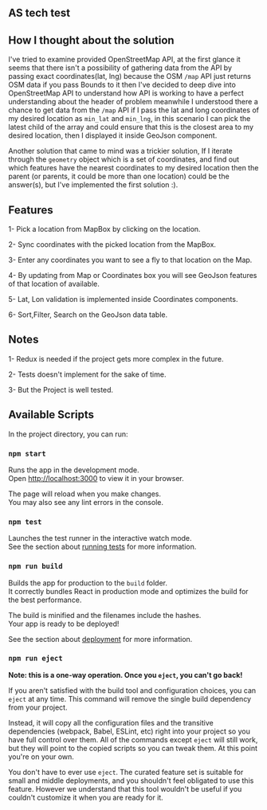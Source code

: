 ## AS tech test 

## How I thought about the solution

I've tried to examine provided OpenStreetMap API, at the first glance it seems that there isn't a possibility of gathering data from the API by passing exact coordinates(lat, lng) because the OSM `/map` API just returns OSM data if you pass Bounds to it then I've decided to deep dive into OpenStreetMap API to understand how API is working to have a perfect understanding about the header of problem meanwhile I understood there a chance to get data from the `/map` API if I pass the lat and long coordinates of my desired location as `min_lat` and `min_lng`, in this scenario I can pick the latest child of the array and could ensure that this is the closest area to my desired location, then I displayed it inside GeoJson component.

Another solution that came to mind was a trickier solution, If I iterate through the `geometry` object which is a set of coordinates, and find out which features have the nearest coordinates to my desired location then the parent (or parents, it could be more than one location) could be the answer(s), but I've implemented the first solution :).


## Features

1- Pick a location from MapBox by clicking on the location.

2- Sync coordinates with the picked location from the MapBox.

3- Enter any coordinates you want to see a fly to that location on the Map.

4- By updating from Map or Coordinates box you will see GeoJson features of that location of available.

5- Lat, Lon validation is implemented inside Coordinates components.

6- Sort,Filter, Search on the GeoJson data table.

## Notes

1- Redux is needed if the project gets more complex in the future.

2- Tests doesn't implement for the sake of time.

3- But the Project is well tested.


## Available Scripts

In the project directory, you can run:

### `npm start`

Runs the app in the development mode.\
Open [http://localhost:3000](http://localhost:3000) to view it in your browser.

The page will reload when you make changes.\
You may also see any lint errors in the console.

### `npm test`

Launches the test runner in the interactive watch mode.\
See the section about [running tests](https://facebook.github.io/create-react-app/docs/running-tests) for more information.

### `npm run build`

Builds the app for production to the `build` folder.\
It correctly bundles React in production mode and optimizes the build for the best performance.

The build is minified and the filenames include the hashes.\
Your app is ready to be deployed!

See the section about [deployment](https://facebook.github.io/create-react-app/docs/deployment) for more information.

### `npm run eject`

**Note: this is a one-way operation. Once you `eject`, you can't go back!**

If you aren't satisfied with the build tool and configuration choices, you can `eject` at any time. This command will remove the single build dependency from your project.

Instead, it will copy all the configuration files and the transitive dependencies (webpack, Babel, ESLint, etc) right into your project so you have full control over them. All of the commands except `eject` will still work, but they will point to the copied scripts so you can tweak them. At this point you're on your own.

You don't have to ever use `eject`. The curated feature set is suitable for small and middle deployments, and you shouldn't feel obligated to use this feature. However we understand that this tool wouldn't be useful if you couldn't customize it when you are ready for it.